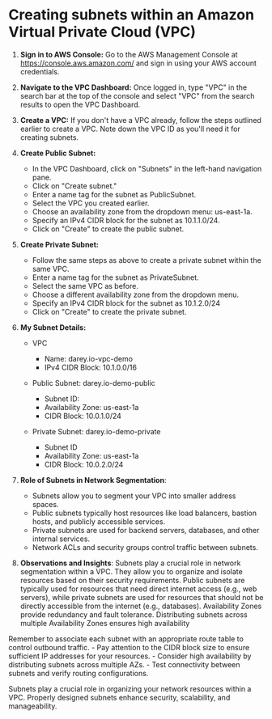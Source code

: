# Creating subnets within an Amazon Virtual Private Cloud (VPC)

1. **Sign in to AWS Console:**
   Go to the AWS Management Console at <https://console.aws.amazon.com/> and sign in using your AWS account credentials.

2. **Navigate to the VPC Dashboard:**
   Once logged in, type "VPC" in the search bar at the top of the console and select "VPC" from the search results to open the VPC Dashboard.

3. **Create a VPC:**
   If you don't have a VPC already, follow the steps outlined earlier to create a VPC. Note down the VPC ID as you'll need it for creating subnets.

4. **Create Public Subnet:**

   - In the VPC Dashboard, click on "Subnets" in the left-hand navigation pane.
   - Click on "Create subnet."
   - Enter a name tag for the subnet as PublicSubnet.
   - Select the VPC you created earlier.
   - Choose an availability zone from the dropdown menu: us-east-1a.
   - Specify an IPv4 CIDR block for the subnet as 10.1.1.0/24.
   - Click on "Create" to create the public subnet.

5. **Create Private Subnet:**

   - Follow the same steps as above to create a private subnet within the same VPC.
   - Enter a name tag for the subnet as PrivateSubnet.
   - Select the same VPC as before.
   - Choose a different availability zone from the dropdown menu.
   - Specify an IPv4 CIDR block for the subnet as 10.1.2.0/24
   - Click on "Create" to create the private subnet.

6. **My Subnet Details:**

   - VPC

     - Name: darey.io-vpc-demo
     - IPv4 CIDR Block: 10.1.0.0/16

   - Public Subnet: darey.io-demo-public
     - Subnet ID:
     - Availability Zone: us-east-1a
     - CIDR Block: 10.0.1.0/24
   - Private Subnet: darey.io-demo-private
     - Subnet ID
     - Availability Zone: us-east-1a
     - CIDR Block: 10.0.2.0/24

7. **Role of Subnets in Network Segmentation**:

   - Subnets allow you to segment your VPC into smaller address spaces.
   - Public subnets typically host resources like load balancers, bastion hosts, and publicly accessible services.
   - Private subnets are used for backend servers, databases, and other internal services.
   - Network ACLs and security groups control traffic between subnets.

8. **Observations and Insights**:
   Subnets play a crucial role in network segmentation within a VPC. They allow you to organize and isolate resources based on their security requirements.
   Public subnets are typically used for resources that need direct internet access (e.g., web servers), while private subnets are used for resources that should not be directly accessible from the internet (e.g., databases).
   Availability Zones provide redundancy and fault tolerance. Distributing subnets across multiple Availability Zones ensures high availability

Remember to associate each subnet with an appropriate route table to control outbound traffic. - Pay attention to the CIDR block size to ensure sufficient IP addresses for your resources. - Consider high availability by distributing subnets across multiple AZs. - Test connectivity between subnets and verify routing configurations.

Subnets play a crucial role in organizing your network resources within a VPC. Properly designed subnets enhance security, scalability, and manageability.
